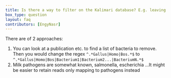 ```yaml
---
title: Is there a way to filter on the Kalimari database? E.g. leaving out milk bacteria only to detect spoilers or contaminants, but the Kalimera list contains a lot more than that
box_type: question
layout: faq
contributors: [EngyNasr]
---
```


There are of 2 approaches:
1. You can look at a publication etc. to find a list of bacteria to remove. Then you would change the regex `^.*Gallus|Homo|Bos.*$`  to `^.*Gallus|Homo|Bos|Bacterium1|Bacterium2...|BacteriumN.*$`
2. Milk pathogens are somewhat known, salmonella, escherichia ...It might be easier to retain reads only mapping to pathogens instead

